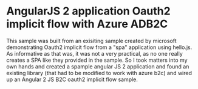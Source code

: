 # AngularJS 2 application Oauth2 implicit flow with Azure ADB2C

This sample was built from an exisiting sample created by microsoft demonstrating Oauth2 implicit flow from a "spa" application using hello.js.  As informative as that was, it was not a very practical, as no one really creates a SPA like they provided in the sample.  So I took matters into my own hands and created a spample angular JS 2 application and found an existing library (that had to be modified to work with azure b2c) and wired up an Angular 2 JS B2C oauth2 implicit flow sample.

